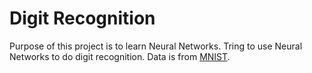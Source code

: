 # Digit Recognition

Purpose of this project is to learn Neural Networks. Tring to use Neural Networks to do digit recognition. Data is from [MNIST](http://yann.lecun.com/exdb/mnist/).
